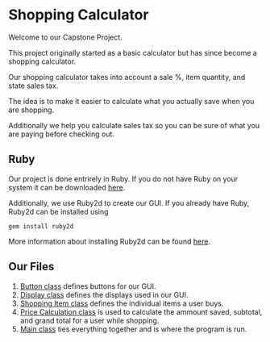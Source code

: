 # Shopping Calculator

Welcome to our Capstone Project.

This project originally started as a basic calculator but has since become a shopping calculator.

Our shopping calculator takes into account a sale %, item quantity, and state sales tax.

The idea is to make it easier to calculate what you actually save when you are shopping.

Additionally we help you calculate sales tax so you can be sure of what you are paying before checking out.

## Ruby

Our project is done entrirely in Ruby. If you do not have Ruby on your system it can be downloaded [here](https://ruby-doc.org/downloads/).

Additionally, we use Ruby2d to create our GUI. If you already have Ruby, Ruby2d can be installed using

`gem install ruby2d`

More information about installing Ruby2d can be found [here](https://www.ruby2d.com/learn/get-started/).

## Our Files

1. [Button class](button.rb) defines buttons for our GUI.
2. [Display class](display.rb) defines the displays used in our GUI.
3. [Shopping Item class](shoppingItem.rb) defines the individual items a user buys.
4. [Price Calculation class](priceCalculation.rb) is used to calculate the ammount saved, subtotal, and grand total for a user while shopping.
5. [Main class](main.rb) ties everything together and is where the program is run.

